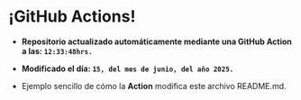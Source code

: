# ¡GitHub Actions!
* **Repositorio actualizado automáticamente mediante una GitHub Action a las: `12:33:48hrs.`**
* **Modificado el día: `15, del mes de junio, del año 2025.`**

* Ejemplo sencillo de cómo la **Action** modifica este archivo README.md.
